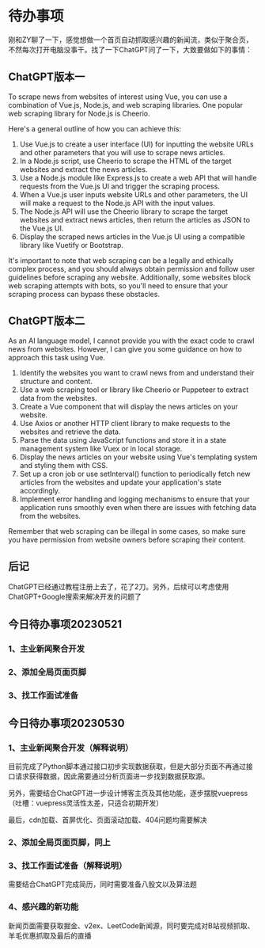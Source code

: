 # 待办事项

刚和ZY聊了一下，感觉想做一个首页自动抓取感兴趣的新闻流，类似于聚合页，不然每次打开电脑没事干。找了一下ChatGPT问了一下，大致要做如下的事情：

## ChatGPT版本一

To scrape news from websites of interest using Vue, you can use a combination of Vue.js, Node.js, and web scraping libraries. One popular web scraping library for Node.js is Cheerio.

Here's a general outline of how you can achieve this:

1. Use Vue.js to create a user interface (UI) for inputting the website URLs and other parameters that you will use to scrape news articles.
2. In a Node.js script, use Cheerio to scrape the HTML of the target websites and extract the news articles.
3. Use a Node.js module like Express.js to create a web API that will handle requests from the Vue.js UI and trigger the scraping process.
4. When a Vue.js user inputs website URLs and other parameters, the UI will make a request to the Node.js API with the input values.
5. The Node.js API will use the Cheerio library to scrape the target websites and extract news articles, then return the articles as JSON to the Vue.js UI.
6. Display the scraped news articles in the Vue.js UI using a compatible library like Vuetify or Bootstrap.

It's important to note that web scraping can be a legally and ethically complex process, and you should always obtain permission and follow user guidelines before scraping any website. Additionally, some websites block web scraping attempts with bots, so you'll need to ensure that your scraping process can bypass these obstacles.

## ChatGPT版本二

As an AI language model, I cannot provide you with the exact code to crawl news from websites. However, I can give you some guidance on how to approach this task using Vue.

1. Identify the websites you want to crawl news from and understand their structure and content.
2. Use a web scraping tool or library like Cheerio or Puppeteer to extract data from the websites.
3. Create a Vue component that will display the news articles on your website.
4. Use Axios or another HTTP client library to make requests to the websites and retrieve the data.
5. Parse the data using JavaScript functions and store it in a state management system like Vuex or in local storage.
6. Display the news articles on your website using Vue's templating system and styling them with CSS.
7. Set up a cron job or use setInterval() function to periodically fetch new articles from the websites and update your application's state accordingly.
8. Implement error handling and logging mechanisms to ensure that your application runs smoothly even when there are issues with fetching data from the websites.

Remember that web scraping can be illegal in some cases, so make sure you have permission from website owners before scraping their content.

## 后记

ChatGPT已经通过教程注册上去了，花了2刀。另外，后续可以考虑使用ChatGPT+Google搜索来解决开发的问题了

## 今日待办事项20230521

### 1、主业新闻聚合开发

### 2、添加全局页面页脚

### 3、找工作面试准备

## 今日待办事项20230530

### 1、主业新闻聚合开发（解释说明）

目前完成了Python脚本通过接口初步实现数据获取，但是大部分页面不再通过接口请求获得数据，因此需要通过分析页面进一步找到数据获取源。

另外，需要结合ChatGPT进一步设计博客主页及其他功能，逐步摆脱vuepress（吐槽：vuepress灵活性太差，只适合初期开发）

最后，cdn加载、首屏优化、页面滚动加载、404问题均需要解决

### 2、添加全局页面页脚，同上

### 3、找工作面试准备（解释说明）

需要结合ChatGPT完成简历，同时需要准备八股文以及算法题

### 4、感兴趣的新功能

新闻页面需要获取掘金、v2ex、LeetCode新闻源，同时要完成对B站视频抓取、羊毛优惠抓取及最后的直播
